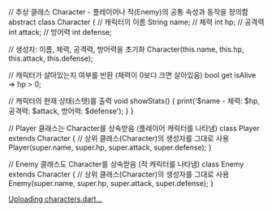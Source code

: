 // 추상 클래스 Character - 플레이어나 적(Enemy)의 공통 속성과 동작을 정의함
abstract class Character {
  // 캐릭터의 이름
  String name;
  // 체력
  int hp;
  // 공격력
  int attack;
  // 방어력
  int defense;

  // 생성자: 이름, 체력, 공격력, 방어력을 초기화
  Character(this.name, this.hp, this.attack, this.defense);

  // 캐릭터가 살아있는지 여부를 반환 (체력이 0보다 크면 살아있음)
  bool get isAlive => hp > 0;

  // 캐릭터의 현재 상태(스탯)를 출력
  void showStats() {
    print('$name - 체력: $hp, 공격력: $attack, 방어력: $defense');
  }
}

// Player 클래스는 Character를 상속받음 (플레이어 캐릭터를 나타냄)
class Player extends Character {
  // 상위 클래스(Character)의 생성자를 그대로 사용
  Player(super.name, super.hp, super.attack, super.defense);
}

// Enemy 클래스도 Character를 상속받음 (적 캐릭터를 나타냄)
class Enemy extends Character {
  // 상위 클래스(Character)의 생성자를 그대로 사용
  Enemy(super.name, super.hp, super.attack, super.defense);
}

[Uploading characters.dart…]()

